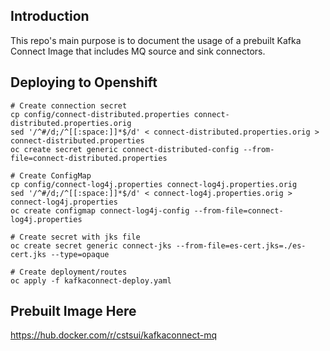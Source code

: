 ## Introduction
This repo's main purpose is to document the usage of a prebuilt Kafka Connect Image that includes MQ source and sink connectors.

## Deploying to Openshift
```
# Create connection secret
cp config/connect-distributed.properties connect-distributed.properties.orig
sed '/^#/d;/^[[:space:]]*$/d' < connect-distributed.properties.orig > connect-distributed.properties
oc create secret generic connect-distributed-config --from-file=connect-distributed.properties

# Create ConfigMap
cp config/connect-log4j.properties connect-log4j.properties.orig
sed '/^#/d;/^[[:space:]]*$/d' < connect-log4j.properties.orig > connect-log4j.properties
oc create configmap connect-log4j-config --from-file=connect-log4j.properties

# Create secret with jks file
oc create secret generic connect-jks --from-file=es-cert.jks=./es-cert.jks --type=opaque

# Create deployment/routes
oc apply -f kafkaconnect-deploy.yaml
```


## Prebuilt Image Here

https://hub.docker.com/r/cstsui/kafkaconnect-mq